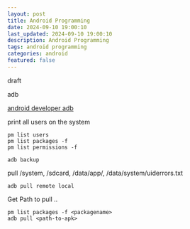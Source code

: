 ```yaml
---
layout: post
title: Android Programming
date: 2024-09-10 19:00:10
last_updated: 2024-09-10 19:00:10
description: Android Programming
tags: android programming
categories: android
featured: false
---
```


draft

adb

[android developer adb]:https://developer.android.com/tools/adb?hl=de "https://developer.android.com/tools/adb?hl=de"
[android developer adb]

print all users on the system
````commandline
pm list users
pm list packages -f
pm list permissions -f

adb backup

````


pull /system, /sdcard, /data/app/<packagename>, /data/system/uiderrors.txt
````commandline
adb pull remote local
````

Get Path to pull ..
````commandline
pm list packages -f <packagename>
adb pull <path-to-apk>
````

